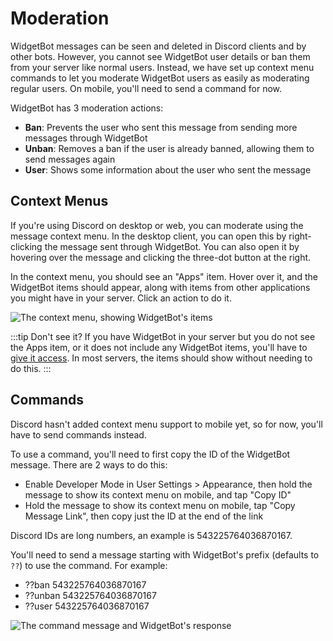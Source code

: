 # Moderation

WidgetBot messages can be seen and deleted in Discord clients and by other bots. However, you cannot see WidgetBot user details or ban them from your server like normal users. Instead, we have set up context menu commands to let you moderate WidgetBot users as easily as moderating regular users. On mobile, you'll need to send a command for now.

WidgetBot has 3 moderation actions:

- **Ban**: Prevents the user who sent this message from sending more messages through WidgetBot
- **Unban**: Removes a ban if the user is already banned, allowing them to send messages again
- **User**: Shows some information about the user who sent the message

## Context Menus

If you're using Discord on desktop or web, you can moderate using the message context menu. In the desktop client, you can open this by right-clicking the message sent through WidgetBot. You can also open it by hovering over the message and clicking the three-dot button at the right.

In the context menu, you should see an "Apps" item. Hover over it, and the WidgetBot items should appear, along with items from other applications you might have in your server. Click an action to do it.

![The context menu, showing WidgetBot's items](https://i.imgur.com/KWk64Zd.png)

:::tip Don't see it?
If you have WidgetBot in your server but you do not see the Apps item, or it does not include any WidgetBot items, you'll have to [give it access](https://discord.com/api/oauth2/authorize?client_id=543225764036870167&scope=applications.commands). In most servers, the items should show without needing to do this.
:::

## Commands

Discord hasn't added context menu support to mobile yet, so for now, you'll have to send commands instead.

To use a command, you'll need to first copy the ID of the WidgetBot message. There are 2 ways to do this:
- Enable Developer Mode in User Settings > Appearance, then hold the message to show its context menu on mobile, and tap "Copy ID"
- Hold the message to show its context menu on mobile, tap "Copy Message Link", then copy just the ID at the end of the link

Discord IDs are long numbers, an example is 543225764036870167.

You'll need to send a message starting with WidgetBot's prefix (defaults to `??`) to use the command. For example:
- ??ban 543225764036870167
- ??unban 543225764036870167
- ??user 543225764036870167

![The command message and WidgetBot's response](https://i.imgur.com/RnUnj3z.png)
